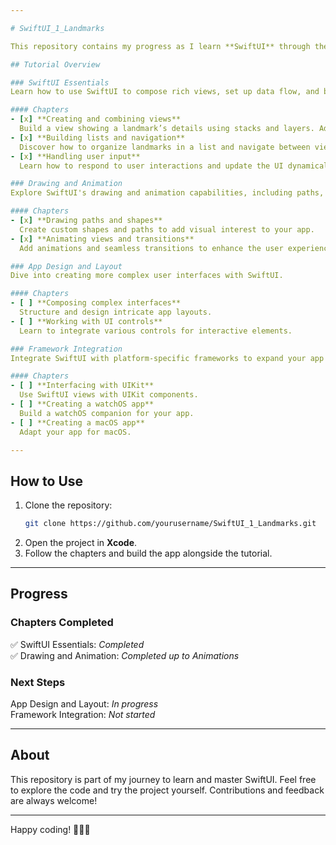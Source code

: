 ```yaml
---

# SwiftUI_1_Landmarks

This repository contains my progress as I learn **SwiftUI** through the official tutorial from [Apple's website](https://developer.apple.com/tutorials/swiftui/). The tutorial guides you through building **Landmarks**, an app for discovering and sharing places you love. Along the way, it introduces essential SwiftUI concepts and techniques.

## Tutorial Overview

### SwiftUI Essentials  
Learn how to use SwiftUI to compose rich views, set up data flow, and build navigation while previewing changes in real time.  

#### Chapters  
- [x] **Creating and combining views**  
  Build a view showing a landmark’s details using stacks and layers. Add a map with MapKit and refine the design with real-time feedback in Xcode.
- [x] **Building lists and navigation**
  Discover how to organize landmarks in a list and navigate between views.  
- [x] **Handling user input** 
  Learn how to respond to user interactions and update the UI dynamically.

### Drawing and Animation  
Explore SwiftUI's drawing and animation capabilities, including paths, shapes, and transitions.

#### Chapters  
- [x] **Drawing paths and shapes** 
  Create custom shapes and paths to add visual interest to your app.  
- [x] **Animating views and transitions**
  Add animations and seamless transitions to enhance the user experience.

### App Design and Layout  
Dive into creating more complex user interfaces with SwiftUI.

#### Chapters  
- [ ] **Composing complex interfaces** 
  Structure and design intricate app layouts.  
- [ ] **Working with UI controls** 
  Learn to integrate various controls for interactive elements.  

### Framework Integration  
Integrate SwiftUI with platform-specific frameworks to expand your app's capabilities.

#### Chapters  
- [ ] **Interfacing with UIKit**
  Use SwiftUI views with UIKit components.  
- [ ] **Creating a watchOS app**
  Build a watchOS companion for your app.  
- [ ] **Creating a macOS app**
  Adapt your app for macOS.

---
```


## How to Use

1. Clone the repository:  
   ```bash
   git clone https://github.com/yourusername/SwiftUI_1_Landmarks.git
   ```
2. Open the project in **Xcode**.
3. Follow the chapters and build the app alongside the tutorial.

---

## Progress  

### Chapters Completed  
✅ SwiftUI Essentials: *Completed*  
✅ Drawing and Animation: *Completed up to Animations*  

### Next Steps  
App Design and Layout: *In progress*  
Framework Integration: *Not started*  

---

## About

This repository is part of my journey to learn and master SwiftUI. Feel free to explore the code and try the project yourself. Contributions and feedback are always welcome!  

---

Happy coding! 🧑🏾‍💻
